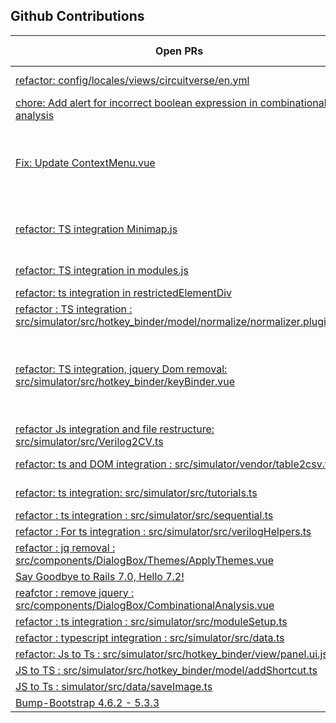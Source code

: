 ## Github Contributions
| Open PRs | Collaborations | Merged PRs | Documentation PRs and Bugs|
|----------|----------------|------------|---------------|
|[refactor: config/locales/views/circuitverse/en.yml](https://github.com/CircuitVerse/CircuitVerse/pull/5448)|[Bootstrap5](https://github.com/CircuitVerse/CircuitVerse/pull/5595)|[Fix: Change imports from partial v0/src and src to to complete v0/src](https://github.com/CircuitVerse/cv-frontend-vue/pull/523)|[docs: Wsl setup](https://github.com/CircuitVerse/CircuitVerse/pull/5333)|
|[chore: Add alert for incorrect boolean expression in combinational analysis](https://github.com/CircuitVerse/CircuitVerse/pull/5475)|[Responsive](https://github.com/CircuitVerse/CircuitVerse/pull/5584)|[refactor : ts integration : src/simulator/src/themer/themes.ts](https://github.com/CircuitVerse/cv-frontend-vue/pull/464)|[Fix : Update 3lmsintegration.md](https://github.com/CircuitVerse/CircuitVerseDocs/pull/406)|
|[Fix: Update ContextMenu.vue](https://github.com/CircuitVerse/cv-frontend-vue/pull/543)|[Search UI](https://github.com/CircuitVerse/CircuitVerse/pull/5563)|[refactor : Ts integration : src/simulator/src/themer/themer.ts](https://github.com/CircuitVerse/cv-frontend-vue/pull/463)|[🐞 Bug(FlipFlops) : Preset condition of FlipFlops is not implemented correctly](https://github.com/CircuitVerse/CircuitVerse/issues/5415) *Future requirement|
|[refactor: TS integration Minimap.js](https://github.com/CircuitVerse/cv-frontend-vue/pull/474)|[Featured examples](https://github.com/CircuitVerse/CircuitVerse/pull/5508)|[refactor : Ts intergration : src/simulator/src/themer/themeCardSvg.ts](https://github.com/CircuitVerse/cv-frontend-vue/pull/462)|[🐞 Bug ( optimzation ) : Testbench driver location](https://github.com/CircuitVerse/cv-frontend-vue/issues/420) |
|[refactor: TS integration in modules.js](https://github.com/CircuitVerse/cv-frontend-vue/pull/472)|[Circuitcard](https://github.com/CircuitVerse/CircuitVerse/pull/5506)|[refactor: vue ts and vue's reactive : src/simulator/src/themer/customThemer.vue](https://github.com/CircuitVerse/cv-frontend-vue/pull/461)|[Wiki](https://github.com/CircuitVerse/CircuitVerse/wiki/How-Data-is-loaded-in-Simulator%3F/_history)|
|[refactor: ts integration in restrictedElementDiv](https://github.com/CircuitVerse/cv-frontend-vue/pull/471)|[Feature card](https://github.com/CircuitVerse/CircuitVerse/pull/5505)|[refactor : typescript integration in src/simulator/src/app.ts](https://github.com/CircuitVerse/cv-frontend-vue/pull/459)||
|[refactor : TS integration : src/simulator/src/hotkey_binder/model/normalize/normalizer.plugin.ts](https://github.com/CircuitVerse/cv-frontend-vue/pull/458)|[Home component](https://github.com/CircuitVerse/CircuitVerse/pull/5504)|[refactor: JS to TS : src/simulator/src/hotkey_binder/model/utils.js](https://github.com/CircuitVerse/cv-frontend-vue/pull/456)||
|[refactor: TS integration, jquery Dom removal: src/simulator/src/hotkey_binder/keyBinder.vue](https://github.com/CircuitVerse/cv-frontend-vue/pull/457)|[refactor: remove deprecated src directory and sync with v0/src and v1/src](https://github.com/CircuitVerse/cv-frontend-vue/pull/495)|[refactor: typescript integration : src/simulator/src/wire.ts](https://github.com/CircuitVerse/cv-frontend-vue/pull/442)||
|[refactor Js integration and file restructure: src/simulator/src/Verilog2CV.ts](https://github.com/CircuitVerse/cv-frontend-vue/pull/449)||[refactor : typescript integration src/simulator/src/contention.ts](https://github.com/CircuitVerse/cv-frontend-vue/pull/434)||
|[refactor: ts and DOM integration : src/simulator/vendor/table2csv.ts](https://github.com/CircuitVerse/cv-frontend-vue/pull/446)||[refactor : Js to Ts : src/simulator/src/hotkey_binder/defaultKeys.ts](https://github.com/CircuitVerse/cv-frontend-vue/pull/430)||
|[refactor: ts integration: src/simulator/src/tutorials.ts](https://github.com/CircuitVerse/cv-frontend-vue/pull/445)||[JS to TS: src/simulator/src/hotkey_binder/model/shortcuts.plugin.ts](https://github.com/CircuitVerse/cv-frontend-vue/pull/425)||
|[refactor : ts integration : src/simulator/src/sequential.ts](https://github.com/CircuitVerse/cv-frontend-vue/pull/444)||[JS to TS simulator/src/hotkey_binder/model/actions.ts](https://github.com/CircuitVerse/cv-frontend-vue/pull/423)||
|[refactor : For ts integration : src/simulator/src/verilogHelpers.ts](https://github.com/CircuitVerse/cv-frontend-vue/pull/443)||[JS to TS : simulator/src/data/undo.ts](https://github.com/CircuitVerse/cv-frontend-vue/pull/421)||
|[refactor : jq removal : src/components/DialogBox/Themes/ApplyThemes.vue](https://github.com/CircuitVerse/cv-frontend-vue/pull/441)||[Js to TS : simulator/src/data/redo.ts](https://github.com/CircuitVerse/cv-frontend-vue/pull/418)||
|[Say Goodbye to Rails 7.0, Hello 7.2!](https://github.com/CircuitVerse/CircuitVerse/pull/5248)||||
|[reafctor : remove jquery : src/components/DialogBox/CombinationalAnalysis.vue](https://github.com/CircuitVerse/cv-frontend-vue/pull/440)||||
|[refactor : ts integration : src/simulator/src/moduleSetup.ts](https://github.com/CircuitVerse/cv-frontend-vue/pull/436)||||
|[refactor : typescript integration : src/simulator/src/data.ts](https://github.com/CircuitVerse/cv-frontend-vue/pull/435)||||
|[refactor: Js to Ts : src/simulator/src/hotkey_binder/view/panel.ui.js](https://github.com/CircuitVerse/cv-frontend-vue/pull/429)||||
|[JS to TS : src/simulator/src/hotkey_binder/model/addShortcut.ts](https://github.com/CircuitVerse/cv-frontend-vue/pull/424)||||
|[JS to Ts : simulator/src/data/saveImage.ts](https://github.com/CircuitVerse/cv-frontend-vue/pull/419)||||
|[Bump-Bootstrap 4.6.2 - 5.3.3](https://github.com/CircuitVerse/cv-frontend-vue/pull/409)||||
